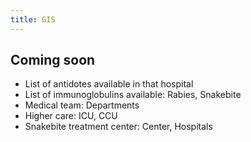 ```yaml
---
title: GIS
---
```


## Coming soon

- List of antidotes available in that hospital
- List of immunoglobulins available: Rabies, Snakebite
- Medical team: Departments
- Higher care: ICU, CCU
- Snakebite treatment center: Center, Hospitals

